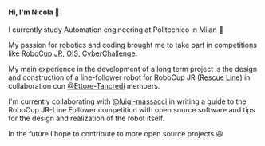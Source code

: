 #### Hi, I'm Nicola :wave:

I currently study Automation engineering at Politecnico in Milan :robot:

My passion for robotics and coding brought me to take part in competitions like [RoboCup JR](http://www.robocupjunior.it/), [OIS](https://sites.google.com/aldini.istruzioneer.it/olimpiadi-informatica-squadre/homepage), [CyberChallenge](https://cyberchallenge.it/).

My main experience in the development of a long term project is the design and construction of a line-follower robot for RoboCup JR ([Rescue Line](https://github.com/Ettore-Tancredi/RL2019-20)) in collaboration con [@Ettore-Tancredi](https://github.com/orgs/Ettore-Tancredi/projects) members.

I'm currently collaborating with [@luigi-massacci](https://github.com/luigi-massacci) in writing a guide to the RoboCup JR-Line Follower competition with open source software and tips for the design and realization of the robot itself.

In the future I hope to contribute to more open source projects :smiley:

